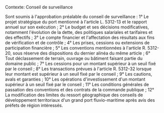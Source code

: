 Contexte: Conseil de surveillance

Sont soumis à l'approbation préalable du conseil de surveillance : 1° Le projet stratégique du port mentionné à l'article L. 5312-13 et le rapport annuel sur son exécution ; 2° Le budget et ses décisions modificatives, notamment l'évolution de la dette, des politiques salariales et tarifaires et des effectifs ; 3° Le compte financier et l'affectation des résultats aux fins de vérification et de contrôle ; 4° Les prises, cessions ou extensions de participation financière ; 5° Les conventions mentionnées à l'article R. 5312-20, sous réserve des dispositions du dernier alinéa du même article ; 6° Tout déclassement de terrain, ouvrage ou bâtiment faisant partie du domaine public ; 7° Les cessions pour un montant supérieur à un seuil fixé par le conseil ; 8° Les transactions prévues à l'article R. 5312-32 lorsque leur montant est supérieur à un seuil fixé par le conseil ; 9° Les cautions, avals et garanties ; 10° Les opérations d'investissement d'un montant supérieur à un seuil fixé par le conseil ; 11° Les conditions générales de passation des conventions et des contrats de la commande publique ; 12° La modification des limites du ressort géographique des conseils de développement territoriaux d'un grand port fluvio-maritime après avis des préfets de région intéressés.